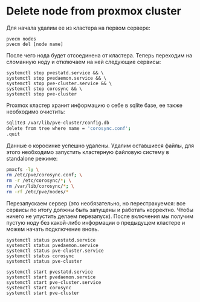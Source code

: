 # Delete node from proxmox cluster

Для начала удалим ее из кластера на первом сервере:

```
pvecm nodes
pvecm del [node name]
```

После чего нода будет отсоединена от кластера. Теперь переходим на сломанную ноду и отключаем на ней следующие сервисы:

```
systemctl stop pvestatd.service && \
systemctl stop pvedaemon.service && \
systemctl stop pve-cluster.service && \
systemctl stop corosync && \
systemctl stop pve-cluster
```

Proxmox кластер хранит информацию о себе в sqlite базе, ее также необходимо очистить:

```bash
sqlite3 /var/lib/pve-cluster/config.db
delete from tree where name = 'corosync.conf';
.quit
```

Данные о коросинке успешно удалены. Удалим оставшиеся файлы, для этого необходимо запустить кластерную файловую систему в standalone режиме:

```bash
pmxcfs -l; \
rm /etc/pve/corosync.conf; \
rm -r /etc/corosync/*; \
rm /var/lib/corosync/*; \
rm -rf /etc/pve/nodes/*
```

Перезапускаем сервер (это необязательно, но перестрахуемся: все сервисы по итогу должны быть запущены и работать корректно. Чтобы ничего не упустить делаем перезапуск). После включения мы получим пустую ноду без какой-либо информации о предыдущем кластере и можем начать подключение вновь.

```
systemctl status pvestatd.service
systemctl status pvedaemon.service
systemctl status pve-cluster.service
systemctl status corosync
systemctl status pve-cluster
```

```
systemctl start pvestatd.service
systemctl start pvedaemon.service
systemctl start pve-cluster.service
systemctl start corosync
systemctl start pve-cluster
```
